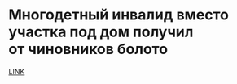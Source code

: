 # Многодетный инвалид вместо участка под дом получил от чиновников болото 



[LINK](https://varlamov.ru/3465983.html)